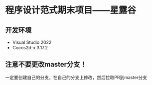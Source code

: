 # 程序设计范式期末项目——星露谷

## 开发环境
- Visual Studio 2022
- Cocos2d-x 3.17.2

##  注意不要更改master分支！

一定要创建自己的分支，在自己的分支上修改，然后拉取PR到master分支


